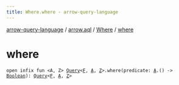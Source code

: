 ```yaml
---
title: Where.where - arrow-query-language
---
```


[arrow-query-language](../../index.html) / [arrow.aql](../index.html) / [Where](index.html) / [where](./where.html)

# where

`open infix fun <A, Z> `[`Query`](../-query/index.html)`<`[`F`](index.html#F)`, `[`A`](where.html#A)`, `[`Z`](where.html#Z)`>.where(predicate: `[`A`](where.html#A)`.() -> `[`Boolean`](https://kotlinlang.org/api/latest/jvm/stdlib/kotlin/-boolean/index.html)`): `[`Query`](../-query/index.html)`<`[`F`](index.html#F)`, `[`A`](where.html#A)`, `[`Z`](where.html#Z)`>`